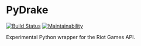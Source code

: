 # PyDrake
[![Build Status](https://travis-ci.com/JPadley18/pydrake.svg?branch=master)](https://travis-ci.com/JPadley18/pydrake)
[![Maintainability](https://codeclimate.com/github/JPadley18/pydrake.png)](https://codeclimate.com/github/JPadley18/pydrake/maintainability)

Experimental Python wrapper for the Riot Games API.